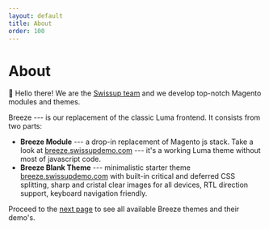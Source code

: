 ```yaml
---
layout: default
title: About
order: 100
---
```


# About

👋 Hello there! We are the [Swissup team](https://github.com/swissup) and we develop
top-notch Magento modules and themes.

Breeze --- is our replacement of the classic Luma frontend. It consists from
two parts:

 -  **Breeze Module** --- a drop-in replacement of Magento js stack. Take a look at
    [breeze.swissupdemo.com](https://breeze.swissupdemo.com/) --- it's a
    working Luma theme without most of javascript code.
 -  **Breeze Blank Theme** --- minimalistic starter theme [breeze.swissupdemo.com](https://breeze.swissupdemo.com/breeze_blank)  with built-in
    critical and deferred CSS splitting, sharp and cristal clear images for all devices, RTL direction support, keyboard navigation friendly.

Proceed to the [next page](/screenshots) to see all available Breeze themes
and their demo's.
